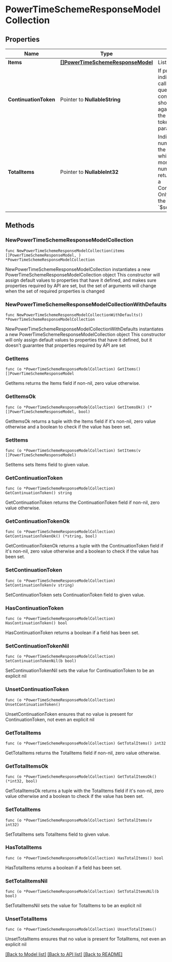 # PowerTimeSchemeResponseModelCollection

## Properties

Name | Type | Description | Notes
------------ | ------------- | ------------- | -------------
**Items** | [**[]PowerTimeSchemeResponseModel**](PowerTimeSchemeResponseModel.md) | List of items. | 
**ContinuationToken** | Pointer to **NullableString** | If present, indicates to the caller that the query was not complete, and they should call the API again specifying the continuation token as a query parameter. | [optional] 
**TotalItems** | Pointer to **NullableInt32** | Indicates the total number of items in the collection, which may be more than the number of Items returned, if there is a ContinuationToken.  Only returned in the response to &#x60;$search&#x60; APIs. | [optional] 

## Methods

### NewPowerTimeSchemeResponseModelCollection

`func NewPowerTimeSchemeResponseModelCollection(items []PowerTimeSchemeResponseModel, ) *PowerTimeSchemeResponseModelCollection`

NewPowerTimeSchemeResponseModelCollection instantiates a new PowerTimeSchemeResponseModelCollection object
This constructor will assign default values to properties that have it defined,
and makes sure properties required by API are set, but the set of arguments
will change when the set of required properties is changed

### NewPowerTimeSchemeResponseModelCollectionWithDefaults

`func NewPowerTimeSchemeResponseModelCollectionWithDefaults() *PowerTimeSchemeResponseModelCollection`

NewPowerTimeSchemeResponseModelCollectionWithDefaults instantiates a new PowerTimeSchemeResponseModelCollection object
This constructor will only assign default values to properties that have it defined,
but it doesn't guarantee that properties required by API are set

### GetItems

`func (o *PowerTimeSchemeResponseModelCollection) GetItems() []PowerTimeSchemeResponseModel`

GetItems returns the Items field if non-nil, zero value otherwise.

### GetItemsOk

`func (o *PowerTimeSchemeResponseModelCollection) GetItemsOk() (*[]PowerTimeSchemeResponseModel, bool)`

GetItemsOk returns a tuple with the Items field if it's non-nil, zero value otherwise
and a boolean to check if the value has been set.

### SetItems

`func (o *PowerTimeSchemeResponseModelCollection) SetItems(v []PowerTimeSchemeResponseModel)`

SetItems sets Items field to given value.


### GetContinuationToken

`func (o *PowerTimeSchemeResponseModelCollection) GetContinuationToken() string`

GetContinuationToken returns the ContinuationToken field if non-nil, zero value otherwise.

### GetContinuationTokenOk

`func (o *PowerTimeSchemeResponseModelCollection) GetContinuationTokenOk() (*string, bool)`

GetContinuationTokenOk returns a tuple with the ContinuationToken field if it's non-nil, zero value otherwise
and a boolean to check if the value has been set.

### SetContinuationToken

`func (o *PowerTimeSchemeResponseModelCollection) SetContinuationToken(v string)`

SetContinuationToken sets ContinuationToken field to given value.

### HasContinuationToken

`func (o *PowerTimeSchemeResponseModelCollection) HasContinuationToken() bool`

HasContinuationToken returns a boolean if a field has been set.

### SetContinuationTokenNil

`func (o *PowerTimeSchemeResponseModelCollection) SetContinuationTokenNil(b bool)`

 SetContinuationTokenNil sets the value for ContinuationToken to be an explicit nil

### UnsetContinuationToken
`func (o *PowerTimeSchemeResponseModelCollection) UnsetContinuationToken()`

UnsetContinuationToken ensures that no value is present for ContinuationToken, not even an explicit nil
### GetTotalItems

`func (o *PowerTimeSchemeResponseModelCollection) GetTotalItems() int32`

GetTotalItems returns the TotalItems field if non-nil, zero value otherwise.

### GetTotalItemsOk

`func (o *PowerTimeSchemeResponseModelCollection) GetTotalItemsOk() (*int32, bool)`

GetTotalItemsOk returns a tuple with the TotalItems field if it's non-nil, zero value otherwise
and a boolean to check if the value has been set.

### SetTotalItems

`func (o *PowerTimeSchemeResponseModelCollection) SetTotalItems(v int32)`

SetTotalItems sets TotalItems field to given value.

### HasTotalItems

`func (o *PowerTimeSchemeResponseModelCollection) HasTotalItems() bool`

HasTotalItems returns a boolean if a field has been set.

### SetTotalItemsNil

`func (o *PowerTimeSchemeResponseModelCollection) SetTotalItemsNil(b bool)`

 SetTotalItemsNil sets the value for TotalItems to be an explicit nil

### UnsetTotalItems
`func (o *PowerTimeSchemeResponseModelCollection) UnsetTotalItems()`

UnsetTotalItems ensures that no value is present for TotalItems, not even an explicit nil

[[Back to Model list]](../README.md#documentation-for-models) [[Back to API list]](../README.md#documentation-for-api-endpoints) [[Back to README]](../README.md)


